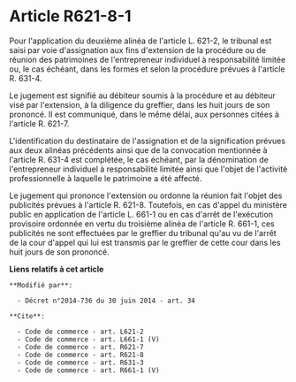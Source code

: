 # Article R621-8-1

Pour l'application du deuxième alinéa de l'article L. 621-2, le tribunal est saisi par voie d'assignation aux fins
d'extension de la procédure ou de réunion des patrimoines de l'entrepreneur individuel à responsabilité limitée ou, le cas
échéant, dans les formes et selon la procédure prévues à l'article R. 631-4. 

Le jugement est signifié au débiteur soumis à la procédure et au débiteur visé par l'extension, à la diligence du greffier,
dans les huit jours de son prononcé. Il est communiqué, dans le même délai, aux personnes citées à l'article R. 621-7. 

L'identification du destinataire de l'assignation et de la signification prévues aux deux alinéas précédents ainsi que de la
convocation mentionnée à l'article R. 631-4 est complétée, le cas échéant, par la dénomination de l'entrepreneur individuel à
responsabilité limitée ainsi que l'objet de l'activité professionnelle à laquelle le patrimoine a été affecté. 

Le jugement qui prononce l'extension ou ordonne la réunion fait l'objet des publicités prévues à l'article R. 621-8.
Toutefois, en cas d'appel du ministère public en application de l'article L. 661-1 ou en cas d'arrêt de l'exécution
provisoire ordonnée en vertu du troisième alinéa de l'article R. 661-1, ces publicités ne sont effectuées par le greffier du
tribunal qu'au vu de l'arrêt de la cour d'appel qui lui est transmis par le greffier de cette cour dans les huit jours de son
prononcé.

**Liens relatifs à cet article**

	**Modifié par**:

	  - Décret n°2014-736 du 30 juin 2014 - art. 34

	**Cite**:

	  - Code de commerce - art. L621-2
	  - Code de commerce - art. L661-1 (V)
	  - Code de commerce - art. R621-7
	  - Code de commerce - art. R621-8
	  - Code de commerce - art. R631-3
	  - Code de commerce - art. R661-1 (V)
